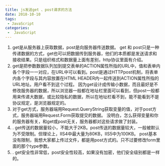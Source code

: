 ```yaml
---
title: js发送get 、post请求的方法
date: 2018-10-10
tags:
 - JavaScript
categories:
 -  JavaScript
---
```


1. get是从服务器上获取数据，post是向服务器传送数据。
   get 和 post只是一种传递数据的方式，get也可以把数据传到服务器，他们的本质都是发送请求和接收结果。只是组织格式和数据量上面有差别，http协议里面有介绍。
2.  get是把参数数据队列加到提交表单的ACTION属性所指的URL中，值和表单内各个字段一一对应，在URL中可以看到。post是通过HTTPpost机制，将表单内各个字段与其内容放置在HTML HEADER内一起传送到ACTION属性所指的URL地址。用户看不到这个过程。
   因为get设计成传输小数据，而且最好是不修改服务器的数据，所以浏览器一般都在地址栏里面可以看到，但post一般都用来传递大数据，或比较隐私的数据，所以在地址栏看不到，能不能看到不是协议规定，是浏览器规定的。
3.  对于get方式，服务器端用Request.QueryString获取变量的值，对于post方式，服务器端用Request.Form获取提交的数据。
   没明白，怎么获得变量和你的服务器有关，和get或post无关，服务器都对这些请求做了封装。
4. . get传送的数据量较小，不能大于2KB。post传送的数据量较大，一般被默认为不受限制。但理论上，IIS4中最大量为80KB，IIS5中为100KB。
   post基本没有限制，我想大家都上传过文件，都是用post方式的。只不过要修改form里面的那个type参数。
5. . get安全性非常低，post安全性较高，如果没有加密，他们安全级别都是一样的。
